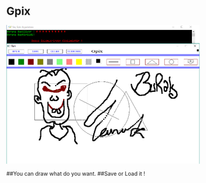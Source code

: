 # Gpix
![Gpix Screen Shoot](imFile/ss.png)
 
 
##You can draw what do you want.
##Save or Load it ! 
 